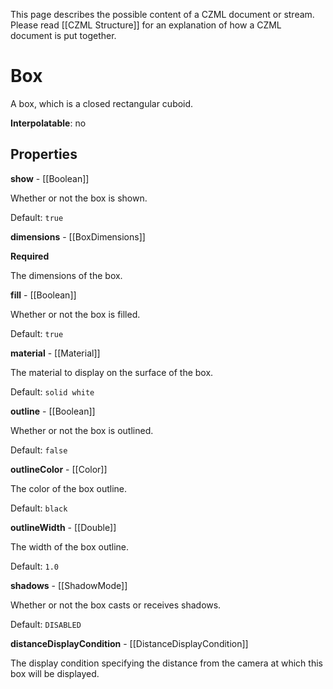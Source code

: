 This page describes the possible content of a CZML document or stream.  Please read [[CZML Structure]] for an explanation of how a CZML document is put together.

# Box

A box, which is a closed rectangular cuboid.

**Interpolatable**: no

## Properties

**show** - [[Boolean]]

Whether or not the box is shown.

Default: `true`


**dimensions** - [[BoxDimensions]]

**Required**

The dimensions of the box.


**fill** - [[Boolean]]

Whether or not the box is filled.

Default: `true`


**material** - [[Material]]

The material to display on the surface of the box.

Default: `solid white`


**outline** - [[Boolean]]

Whether or not the box is outlined.

Default: `false`


**outlineColor** - [[Color]]

The color of the box outline.

Default: `black`


**outlineWidth** - [[Double]]

The width of the box outline.

Default: `1.0`


**shadows** - [[ShadowMode]]

Whether or not the box casts or receives shadows.

Default: `DISABLED`


**distanceDisplayCondition** - [[DistanceDisplayCondition]]

The display condition specifying the distance from the camera at which this box will be displayed.


